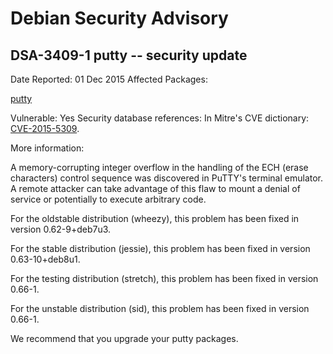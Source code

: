 
Debian Security Advisory
========================


DSA-3409-1 putty -- security update
-----------------------------------



Date Reported:
01 Dec 2015
Affected Packages:

[putty](https://packages.debian.org/src:putty)

Vulnerable:
Yes
Security database references:
In Mitre's CVE dictionary: [CVE-2015-5309](https://security-tracker.debian.org/tracker/CVE-2015-5309).  

More information:

A memory-corrupting integer overflow in the handling of the ECH (erase
characters) control sequence was discovered in PuTTY's terminal
emulator. A remote attacker can take advantage of this flaw to mount a
denial of service or potentially to execute arbitrary code.


For the oldstable distribution (wheezy), this problem has been fixed
in version 0.62-9+deb7u3.


For the stable distribution (jessie), this problem has been fixed in
version 0.63-10+deb8u1.


For the testing distribution (stretch), this problem has been fixed
in version 0.66-1.


For the unstable distribution (sid), this problem has been fixed in
version 0.66-1.


We recommend that you upgrade your putty packages.





